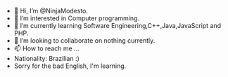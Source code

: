 - 👋 Hi, I’m @NinjaModesto.
- 👀 I’m interested in Computer programming.
- 🌱 I’m currently learning Software Engineering,C++,Java,JavaScript and PHP.
- 💞️ I’m looking to collaborate on nothing currently.
- 📫 How to reach me ...
- Nationality: Brazilian :)
- Sorry for the bad English, I'm learning.

<!---
NinjaModesto/NinjaModesto is a ✨ special ✨ repository because its `README.md` (this file) appears on your GitHub profile.
You can click the Preview link to take a look at your changes.
--->

